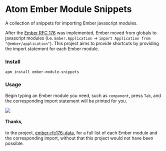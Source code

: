 # Atom Ember Module Snippets

A collection of snippets for importing Ember javascript modules.

After the [Ember RFC 176](https://github.com/emberjs/rfcs/blob/master/text/0176-javascript-module-api.md) was implemented, Ember moved from globals to javascript modules (i.e. `Ember.Application` -> `import Application from "@ember/application"`). This project aims to provide shortcuts by providing the import statement for each Ember module.

### Install

`apm install ember-module-snippets`

### Usage

Begin typing an Ember module you need, such as `component`, press `Tab`, and the corresponding import statement will be printed for you.

![ ](http://res.cloudinary.com/dvc1fhbvs/image/upload/v1500096970/ember-module-snippets-demo_r9q099.gif "Atom ember module snippet demo")

#### Thanks,

to the project, [ember-rfc176-data](https://github.com/ember-cli/ember-rfc176-data), for a full list of each Ember module and the corresponding import, without that this project would not have been possible.
